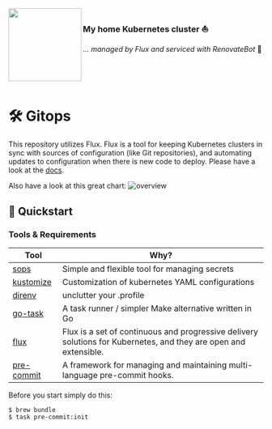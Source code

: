 <img src="https://camo.githubusercontent.com/5b298bf6b0596795602bd771c5bddbb963e83e0f/68747470733a2f2f692e696d6775722e636f6d2f7031527a586a512e706e67" align="left" width="144px" height="144px"/>

### My home Kubernetes cluster :sailboat:
_... managed by Flux and serviced with RenovateBot_ :robot:

<br>
<br>
<br>

# 🛠 Gitops

This repository utilizes Flux. Flux is a tool for keeping Kubernetes clusters in sync with sources of configuration (like Git repositories), and automating updates to configuration when there is new code to deploy. Please have a look at the [docs](https://fluxcd.io/docs/).

Also have a look at this great chart:
![overview](https://cdn.r4r3.me/random/gitops-toolkit.png)

## 🏁 Quickstart

### Tools & Requirements
| Tool                                                      | Why? |
| --------------------------------------------------------- | --- |
| [sops](https://github.com/mozilla/sops)                   | Simple and flexible tool for managing secrets |
| [kustomize](https://github.com/kubernetes-sigs/kustomize) | Customization of kubernetes YAML configurations |
| [direnv](https://github.com/direnv/direnv)                | unclutter your .profile |
| [go-task](https://github.com/go-task/task)                | A task runner / simpler Make alternative written in Go |
| [flux](https://fluxcd.io)                                 | Flux is a set of continuous and progressive delivery solutions for Kubernetes, and they are open and extensible. |
| [pre-commit](https://github.com/pre-commit/pre-commit)    | A framework for managing and maintaining multi-language pre-commit hooks. |

Before you start simply do this:
```
$ brew bundle
$ task pre-commit:init
```
